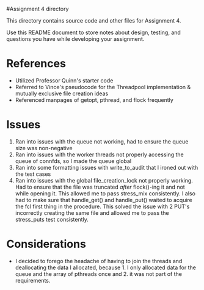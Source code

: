 #Assignment 4 directory

This directory contains source code and other files for Assignment 4.

Use this README document to store notes about design, testing, and
questions you have while developing your assignment.

# References
* Utilized Professor Quinn's starter code
* Referred to Vince's pseudocode for the Threadpool implementation & mutually exclusive file creation ideas
* Referenced manpages of getopt, pthread, and flock frequently

# Issues
1. Ran into issues with the queue not working, had to ensure the queue size was non-negative
2. Ran into issues with the worker threads not properly accessing the queue of connfds, so I made the queue global
3. Ran into some formatting issues with write\_to\_audit that I ironed out with the test cases
4. Ran into issues with the global file\_creation\_lock not properly working. Had to ensure that the file was truncated *after* flock()-ing it and not while opening it. This allowed me to pass stress\_mix consistently. I also had to make sure that handle\_get() and handle\_put() waited to acquire the fcl first thing in the procedure. This solved the issue with 2 PUT's incorrectly creating the same file and allowed me to pass the stress\_puts test consistently. 

# Considerations
* I decided to forego the headache of having to join the threads and deallocating the data I allocated, because 1. I only allocated data for the queue and the array of pthreads once and 2. it was not part of the requirements.

